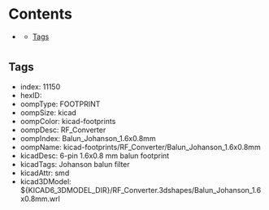 



Contents
========

* [](#)
	* [Tags](#tags)

# 

## Tags

- index: 11150
- hexID: 
- oompType: FOOTPRINT
- oompSize: kicad
- oompColor: kicad-footprints
- oompDesc: RF_Converter
- oompIndex: Balun_Johanson_1.6x0.8mm
- oompName: kicad-footprints/RF_Converter/Balun_Johanson_1.6x0.8mm
- kicadDesc: 6-pin 1.6x0.8 mm balun footprint
- kicadTags: Johanson balun filter
- kicadAttr: smd
- kicad3DModel: ${KICAD6_3DMODEL_DIR}/RF_Converter.3dshapes/Balun_Johanson_1.6x0.8mm.wrl
